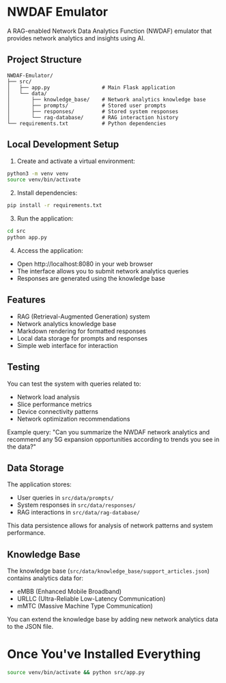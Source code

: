 # NWDAF Emulator

A RAG-enabled Network Data Analytics Function (NWDAF) emulator that provides network analytics and insights using AI.

## Project Structure

```
NWDAF-Emulator/
├── src/
│   ├── app.py                 # Main Flask application
│   └── data/
│       ├── knowledge_base/    # Network analytics knowledge base
│       ├── prompts/           # Stored user prompts
│       ├── responses/         # Stored system responses
│       └── rag-database/      # RAG interaction history
└── requirements.txt           # Python dependencies
```

## Local Development Setup

1. Create and activate a virtual environment:
```bash
python3 -m venv venv
source venv/bin/activate
```

2. Install dependencies:
```bash
pip install -r requirements.txt
```

3. Run the application:
```bash
cd src
python app.py
```

4. Access the application:
- Open http://localhost:8080 in your web browser
- The interface allows you to submit network analytics queries
- Responses are generated using the knowledge base

## Features

- RAG (Retrieval-Augmented Generation) system
- Network analytics knowledge base
- Markdown rendering for formatted responses
- Local data storage for prompts and responses
- Simple web interface for interaction

## Testing

You can test the system with queries related to:
- Network load analysis
- Slice performance metrics
- Device connectivity patterns
- Network optimization recommendations

Example query: "Can you summarize the NWDAF network analytics and recommend any 5G expansion opportunities according to trends you see in the data?"

## Data Storage

The application stores:
- User queries in `src/data/prompts/`
- System responses in `src/data/responses/`
- RAG interactions in `src/data/rag-database/`

This data persistence allows for analysis of network patterns and system performance.

## Knowledge Base

The knowledge base (`src/data/knowledge_base/support_articles.json`) contains analytics data for:
- eMBB (Enhanced Mobile Broadband)
- URLLC (Ultra-Reliable Low-Latency Communication)
- mMTC (Massive Machine Type Communication)

You can extend the knowledge base by adding new network analytics data to the JSON file.

# Once You've Installed Everything

```bash
source venv/bin/activate && python src/app.py
